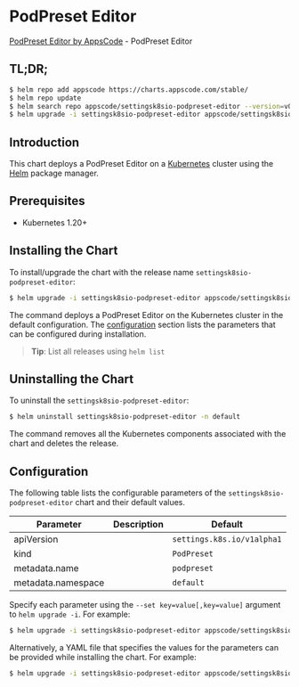 # PodPreset Editor

[PodPreset Editor by AppsCode](https://appscode.com) - PodPreset Editor

## TL;DR;

```bash
$ helm repo add appscode https://charts.appscode.com/stable/
$ helm repo update
$ helm search repo appscode/settingsk8sio-podpreset-editor --version=v0.23.0
$ helm upgrade -i settingsk8sio-podpreset-editor appscode/settingsk8sio-podpreset-editor -n default --create-namespace --version=v0.23.0
```

## Introduction

This chart deploys a PodPreset Editor on a [Kubernetes](http://kubernetes.io) cluster using the [Helm](https://helm.sh) package manager.

## Prerequisites

- Kubernetes 1.20+

## Installing the Chart

To install/upgrade the chart with the release name `settingsk8sio-podpreset-editor`:

```bash
$ helm upgrade -i settingsk8sio-podpreset-editor appscode/settingsk8sio-podpreset-editor -n default --create-namespace --version=v0.23.0
```

The command deploys a PodPreset Editor on the Kubernetes cluster in the default configuration. The [configuration](#configuration) section lists the parameters that can be configured during installation.

> **Tip**: List all releases using `helm list`

## Uninstalling the Chart

To uninstall the `settingsk8sio-podpreset-editor`:

```bash
$ helm uninstall settingsk8sio-podpreset-editor -n default
```

The command removes all the Kubernetes components associated with the chart and deletes the release.

## Configuration

The following table lists the configurable parameters of the `settingsk8sio-podpreset-editor` chart and their default values.

|     Parameter      | Description |                Default                |
|--------------------|-------------|---------------------------------------|
| apiVersion         |             | <code>settings.k8s.io/v1alpha1</code> |
| kind               |             | <code>PodPreset</code>                |
| metadata.name      |             | <code>podpreset</code>                |
| metadata.namespace |             | <code>default</code>                  |


Specify each parameter using the `--set key=value[,key=value]` argument to `helm upgrade -i`. For example:

```bash
$ helm upgrade -i settingsk8sio-podpreset-editor appscode/settingsk8sio-podpreset-editor -n default --create-namespace --version=v0.23.0 --set apiVersion=settings.k8s.io/v1alpha1
```

Alternatively, a YAML file that specifies the values for the parameters can be provided while
installing the chart. For example:

```bash
$ helm upgrade -i settingsk8sio-podpreset-editor appscode/settingsk8sio-podpreset-editor -n default --create-namespace --version=v0.23.0 --values values.yaml
```
